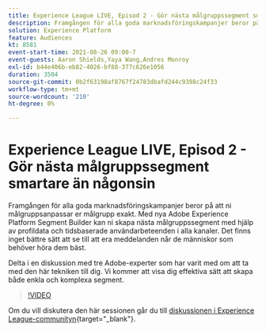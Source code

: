 ```yaml
---
title: Experience League LIVE, Episod 2 - Gör nästa målgruppssegment smartare än någonsin
description: Framgången för alla goda marknadsföringskampanjer beror på att ni målgruppsanpassar er målgrupp exakt. Med nya Adobe Experience Platform Segment Builder kan ni skapa nästa målgruppssegment med hjälp av profildata och tidsbaserade användarbeteenden i alla kanaler. Det finns inget bättre sätt att se till att era meddelanden når de människor som behöver höra dem bäst. Delta i en diskussion med tre Adobe-experter som har varit med om att ta med den här tekniken till dig. Vi kommer att visa dig effektiva sätt att skapa både enkla och komplexa segment.
solution: Experience Platform
feature: Audiences
kt: 8581
event-start-time: 2021-08-26 09:00-7
event-guests: Aaron Shields,Yaya Wang,Andres Monroy
exl-id: b44e406b-eb82-4026-bf88-377c626e1056
duration: 3504
source-git-commit: 0b2f63198af8767f24783dbafd244c9398c24f33
workflow-type: tm+mt
source-wordcount: '210'
ht-degree: 0%

---
```


# Experience League LIVE, Episod 2 - Gör nästa målgruppssegment smartare än någonsin

Framgången för alla goda marknadsföringskampanjer beror på att ni målgruppsanpassar er målgrupp exakt. Med nya Adobe Experience Platform Segment Builder kan ni skapa nästa målgruppssegment med hjälp av profildata och tidsbaserade användarbeteenden i alla kanaler. Det finns inget bättre sätt att se till att era meddelanden når de människor som behöver höra dem bäst.

Delta i en diskussion med tre Adobe-experter som har varit med om att ta med den här tekniken till dig. Vi kommer att visa dig effektiva sätt att skapa både enkla och komplexa segment.

>[!VIDEO](https://video.tv.adobe.com/v/336422/?quality=12&learn=on)

Om du vill diskutera den här sessionen går du till [diskussionen i Experience League-communityn](https://experienceleaguecommunities.adobe.com/t5/adobe-experience-platform/questions-and-discussion-for-experience-league-live-ep-2-make/m-p/420645#M68){target="_blank"}.

